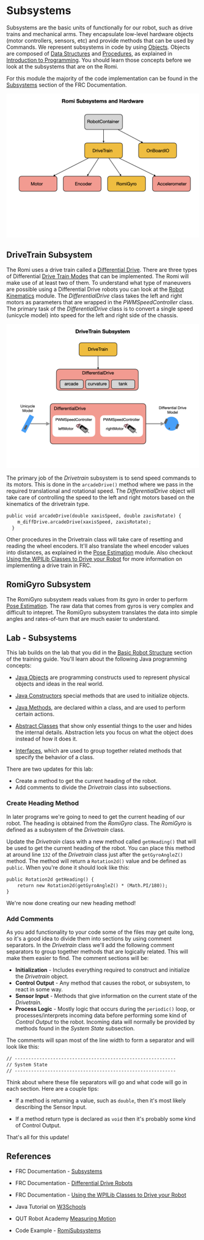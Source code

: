 # Subsystems

Subsystems are the basic units of functionally for our robot, such as drive trains and mechanical arms.  They encapsulate low-level hardware objects (motor controllers, sensors, etc) and provide methods that can be used by Commands.  We represent subsystems in code by using [Objects](../../Programming/objects.md). Objects are composed of [Data Structures](../../Programming/dataStructures.md) and [Procedures](../../Programming/procedures.md), as explained in [Introduction to Programming](../../Programming/introProgramming.md). You should learn those concepts before we look at the subsystems that are on the Romi.  

 For this module the majority of the code implementation can be found in the [Subsystems](https://docs.wpilib.org/en/latest/docs/software/commandbased/subsystems.html) section of the FRC Documentation.  

![Subsystems](../../images/Romi/Romi.012.jpeg)

## DriveTrain Subsystem
The Romi uses a drive train called a [Differential Drive](https://docs.wpilib.org/en/stable/docs/software/actuators/wpi-drive-classes.html#using-the-differentialdrive-class-to-control-differential-drive-robots). There are three types of Differential [Drive Train Modes](https://docs.wpilib.org/en/stable/docs/software/actuators/wpi-drive-classes.html#drive-modes) that can be implemented. The Romi will make use of at least two of them. To understand what type of maneuvers are possible using a Differential Drive robots you can look at the [Robot Kinematics](../../Concepts/Dynamics/kinematics.md) module. The *DifferentialDrive* class takes the left and right motors as parameters that are wrapped in the *PWMSpeedController* class.  The primary task of the *DifferentialDrive* class is to convert a single speed (unicycle model) into speed for the left and right side of the chassis.

![Differential Drive](../../images/Romi/Romi.038.jpeg)

The primary job of the *Drivetrain* subsystem is to send speed commands to its motors.  This is done in the `arcadeDrive()` method where we pass in the required translational and rotational speed.  The *DifferentialDrive* object will take care of controlling the speed to the left and right motors based on the kinematics of the drivetrain type. 

    public void arcadeDrive(double xaxisSpeed, double zaxisRotate) {
        m_diffDrive.arcadeDrive(xaxisSpeed, zaxisRotate);
      }

Other procedures in the Drivetrain class will take care of resetting and reading the wheel encoders.  It'll also translate the wheel encoder values into distances, as explained in the [Pose Estimation](../../Concepts/OptimalEstimation/poseEstimation.md) module.  Also checkout [Using the WPILib Classes to Drive your Robot](https://docs.wpilib.org/en/stable/docs/software/actuators/wpi-drive-classes.html?highlight=speedcontroller#multi-motor-differentialdrive-with-speedcontrollergroups) for more information on implementing a drive train in FRC.

## RomiGyro Subsystem
The RomiGyro subsystem reads values from its gyro in order to perform [Pose Estimation](../../Concepts/OptimalEstimation/poseEstimation.md). The raw data that comes from gyros is very complex and difficult to intepret.  The RomiGyro subsystem translates the data into simple angles and rates-of-turn that are much easier to understand.

## Lab - Subsystems
This lab builds on the lab that you did in the [Basic Robot Structure](romiStructure.md) section of the training guide.  You'll learn about the following Java programming concepts:

- [Java Objects](../../Programming/objects.md) are programming constructs used to represent physical objects and ideas in the real world.

- [Java Constructors](https://www.w3schools.com/java/java_constructors.asp) special methods that are used to initialize objects.

- [Java Methods](https://www.w3schools.com/java/java_methods.asp), are declared within a class, and are used to perform certain actions.

- [Abstract Classes](https://www.w3schools.com/java/java_abstract.asp) that show only essential things to the user and hides the internal details.  Abstraction lets you focus on what the object does instead of how it does it.

- [Interfaces](https://www.w3schools.com/java/java_interface.asp), which are used to group together related methods that specify the behavior of a class.

There are two updates for this lab:

- Create a method to get the current heading of the robot.
- Add comments to divide the *Drivetrain* class into subsections.

### <a name="heading"></a>Create Heading Method
In later programs we're going to need to get the current heading of our robot.  The heading is obtained from the *RomiGyro* class.  The *RomiGyro* is defined as a subsystem of the *Drivetrain* class.

Update the *Drivetrain* class with a new method called `getHeading()` that will be used to get the current heading of the robot.  You can place this method at around line `132` of the *Drivetrain* class just after the `getGyroAngleZ()` method.  The method will return a `Rotation2d()` value and be defined as `public`.  When you're done it should look like this:

    public Rotation2d getHeading() {
        return new Rotation2d(getGyroAngleZ() * (Math.PI/180));
    }

We're now done creating our new heading method!

<!-- ### Use the `this.` Syntax for Member Variables
In most of the code examples used by WPILib the member variables are denoted by using the `m_` syntax.  Our team uses the `this.` convention so we'll change our code accordingly.  This will give you a chance to learn the *Replace* function in the VSCode editor.

Open the *Drivetrain* class and select one of the occurences of `m_` with the mouse. Make sure that you only select those two characters. Then right mouse click and select *Change All Occurences*.  Type `this.` to replace all occurences of `m_`.  You'll see a whole bunch of errors.  This is because the `this.` keyword cannot be used when you first define the member variable.  To fix this, remove the `this.` from all the lines 20 through 36.

Repeat this process for all of the other files. -->

### <a name="addComments"></a>Add Comments
As you add functionality to your code some of the files may get quite long, so it's a good idea to divide them into sections by using comment separators.  In the *Drivetrain* class we'll add the following comment separators to group together methods that are logically related.  This will make them easier to find.  The comment sections will be:

- **Initialization** - Includes everything required to construct and initialize the *Drivetrain* object.
- **Control Output** - Any method that causes the robot, or subsystem, to react in some way.
- **Sensor Input** - Methods that give information on the current state of the *Drivetrain*.
- **Process Logic** - Mostly logic that occurs during the `periodic()` loop, or processes/interprets incoming data before performing some kind of *Control Output* to the robot.  Incoming data will normally be provided by methods found in the *System State* subsection.

The comments will span most of the line width to form a separator and will look like this:

    // -----------------------------------------------------------
    // System State
    // -----------------------------------------------------------

Think about where these file separators will go and what code will go in each section.  Here are a couple tips:

- If a method is returning a value, such as `double`, then it's most likely describing the Sensor Input.

- If a method return type is declared as `void` then it's probably some kind of Control Output.

That's all for this update!

## References
- FRC Documentation - [Subsystems](https://docs.wpilib.org/en/latest/docs/software/commandbased/subsystems.html)

- FRC Documentation - [Differential Drive Robots](https://docs.wpilib.org/en/stable/docs/software/actuators/wpi-drive-classes.html)

- FRC Documentation - [Using the WPILib Classes to Drive your Robot](https://docs.wpilib.org/en/stable/docs/software/actuators/wpi-drive-classes.html?highlight=speedcontroller#multi-motor-differentialdrive-with-speedcontrollergroups)

- Java Tutorial on [W3Schools](https://www.w3schools.com/java/default.asp)

- QUT Robot Academy [Measuring Motion](https://robotacademy.net.au/masterclass/measuring-motion/)

- Code Example - [RomiSubsystems](https://github.com/FRC-2928/RomiExamples/tree/main/RomiSubsystems)
